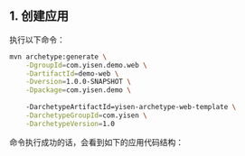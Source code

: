 ## 1. 创建应用

执行以下命令：

```bash
mvn archetype:generate \
    -DgroupId=com.yisen.demo.web \
    -DartifactId=demo-web \
    -Dversion=1.0.0-SNAPSHOT \
    -Dpackage=com.yisen.demo \
    
    -DarchetypeArtifactId=yisen-archetype-web-template \
    -DarchetypeGroupId=com.yisen \
    -DarchetypeVersion=1.0
```

命令执行成功的话，会看到如下的应用代码结构：